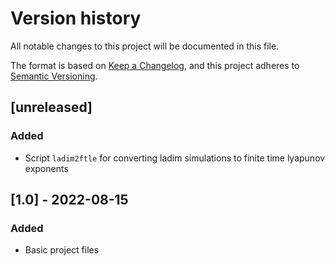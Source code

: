 # Version history
All notable changes to this project will be documented in this file.

The format is based on [Keep a Changelog](https://keepachangelog.com/en/1.0.0/),
and this project adheres to [Semantic Versioning](https://semver.org/spec/v2.0.0.html).


## [unreleased]
### Added
- Script `ladim2ftle` for converting ladim simulations to finite time lyapunov
  exponents


## [1.0] - 2022-08-15
### Added
- Basic project files
